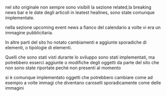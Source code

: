 nel sito originale non sempre sono visibili la sezione related,la breaking news bar e le date degli articoli in leatest healines, sono state comunque implementate.


nella sezione upcoming event news a fianco del calendario a volte vi era un immagine pubblicitaria.


In altre parti del sito ho notato cambiamenti e aggiunte sporadiche di elementi, o tipologie di elementi. 

Quelli che sono stati visti durante lo sviluppo sono stati implementati, ma potrebbero esserci aggiunte o modifiche degli oggetti da parte del sito che non sono state 
riportate pechè non presenti al momento

si è comunque implementato oggetti che potrebbero cambiare come ad esempio a volte immagi che diventano caroselli sporadicamente come delle immagini
